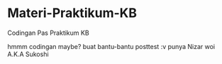 # Materi-Praktikum-KB
Codingan Pas Praktikum KB


hmmm codingan maybe? buat bantu-bantu posttest :v
punya Nizar woi A.K.A Sukoshi
